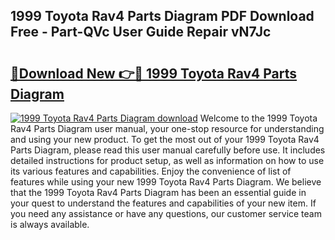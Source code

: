 ## 1999 Toyota Rav4 Parts Diagram PDF Download Free - Part-QVc User Guide Repair vN7Jc

# <h2><a href="http://dftko2.blite.top/?on=1999+Toyota+Rav4+Parts+Diagram">🔗Download New 👉🔴 1999 Toyota Rav4 Parts Diagram</a></h2>

[![1999 Toyota Rav4 Parts Diagram download](https://i.imgur.com/lujVjoI.png)](http://dftko2.blite.top/?on=1999+Toyota+Rav4+Parts+Diagram)
Welcome to the 1999 Toyota Rav4 Parts Diagram user manual, your one-stop resource for understanding and using your new product. To get the most out of your 1999 Toyota Rav4 Parts Diagram, please read this user manual carefully before use. It includes detailed instructions for product setup, as well as information on how to use its various features and capabilities. Enjoy the convenience of list of features while using your new 1999 Toyota Rav4 Parts Diagram. We believe that the 1999 Toyota Rav4 Parts Diagram has been an essential guide in your quest to understand the features and capabilities of your new item. If you need any assistance or have any questions, our customer service team is always available.
